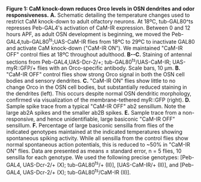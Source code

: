 **Figure 1: CaM knock-down reduces Orco levels in OSN dendrites and odor responsiveness.**
**A.** Schematic detailing the temperature changes used to restrict CaM knock-down to adult olfactory neurons.
At 18ºC, tub-GAL80^ts represses Peb-GAL4's activation of CaM-IR expression.
Between 0 and 12 hours APF, as adult OSN development is beginning, we moved the Peb-GAL4,tub-GAL80<sup>ts</sup>;UAS-CaM-IR flies from 18ºC to 29ºC to inactivate GAL80 and activate CaM knock-down ("CaM-IR ON").
We maintained "CaM-IR OFF" control flies at 18ºC throughout adulthood.
**B--C.** Staining of antennal sections from Peb-GAL4,UAS-Dcr-2/+; tub-GAL80<sup>ts</sup>/UAS-CaM-IR; UAS-myR::GFP/+ flies with an Orco-specific antibody. Scale bars, 10 μm.
**B.** "CaM-IR OFF" control flies show strong Orco signal in both the OSN cell bodies and sensory dendrites.
**C.** "CaM-IR ON" flies show little to no change Orco in the OSN cell bodies, but substantially reduced staining in the dendrites (left).
This occurs despite normal OSN dendritic morphology, confirmed via visualization of the membrane-tethered myR::GFP (right).
**D.** Sample spike trace from a typical "CaM-IR OFF" ab2 sensillum. Note the large ab2A spikes and the smaller ab2B spikes.
**E.** Sample trace from a non-responsive, and hence unidentifiable, large basiconic "CaM-IR OFF" sensillum.
**F.** Percentage of large basiconic sensilla from flies of the indicated genotypes maintained at the indicated temperatures showing spontaneous spiking activity.
While all sensilla from the control flies show normal spontaneous action potentials, this is reduced to ~50% in "CaM-IR ON" flies.
Data are presented as means ± standard error, n = 5 flies, 10 sensilla for each genotype.
We used the following precise genotypes: [Peb-GAL4, UAS-Dcr-2/+ (X); tub-GAL80<sup>ts</sup>/+ (II)], [UAS-CaM-IR/+ (II)], and [Peb-GAL4, UAS-Dcr-2/+ (X); tub-GAL80<sup>ts</sup>/CaM-IR (II)].